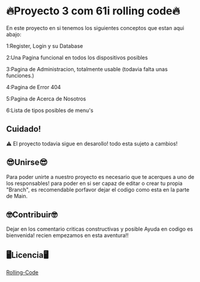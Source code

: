# 🔥Proyecto 3 com 61i rolling code🔥
 En este proyecto en si tenemos los siguientes conceptos que estan aqui abajo:

 1:Register, Login y su Database

 2:Una Pagina funcional en todos los dispositivos posibles

 3:Pagina de Administracion, totalmente usable (todavia falta unas funciones.)

 4:Pagina de Error 404

 5:Pagina de Acerca de Nosotros

 6:Lista de tipos posibles de menu's

 ## Cuidado!

:warning:
 El proyecto todavia sigue en desarollo! todo esta sujeto a cambios!

 ## 😎Unirse😎
 Para poder unirte a nuestro proyecto es necesario que te acerques a uno de los responsables! para poder en si ser capaz de editar o crear tu propia "Branch", es recomendable porfavor dejar el codigo como esta en la parte de Main.

 ## 🤓Contribuir🤓

 Dejar en los comentario criticas constructivas y posible Ayuda en codigo es bienvenida! recien empezamos en esta aventura!!

 ## 🖥️Licencia🖥️
 [Rolling-Code](https://rollingcodeschool.com/)

